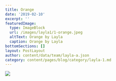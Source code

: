 ```yaml
---
title: Orange
date: '2019-02-10'
excerpt: ''
featuredImage:
  type: ImageBlock
  url: /images/layla1/1-orange.jpeg
  altText: Orange by Layla
  caption: Orange by Layla
bottomSections: []
layout: PostLayout
author: content/data/team/layla-a.json
category: content/pages/blog/category/layla-1.md
---
```

<img src="/images/layla1/1-orange.jpeg">
